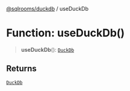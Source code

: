 [@sqlrooms/duckdb](../index.md) / useDuckDb

# Function: useDuckDb()

> **useDuckDb**(): [`DuckDb`](../type-aliases/DuckDb.md)

## Returns

[`DuckDb`](../type-aliases/DuckDb.md)

